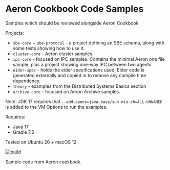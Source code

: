 # Aeron Cookbook Code Samples

Samples which should be reviewed alongside Aeron Cookbook

Projects:
- `sbe-core` + `sbe-protocol` - a project defining an SBE schema, along with some tests showing how to use it.
- `cluster-core` - Aeron cluster samples
- `ipc-core` - focused on IPC samples. Contains the minimal Aeron one file sample, plus a project showing one-way IPC between two agents.
- `eider-spec` - holds the eider specifications used; Eider code is generated externally and copied in to remove any compile time dependency.
- `theory` - examples from the Distributed Systems Basics section 
- `archive-core` - focused on Aeron Archive samples.

Note: JDK 17 requires that `--add-opens=java.base/sun.nio.ch=ALL-UNNAMED` is added to the VM Options to run the examples.

Requires:
- Java 17
- Gradle 7.5

Tested on Ubuntu 20 + macOS 12

 ![build](https://github.com/eleventy7/aeron-cookbook-code/workflows/JavaCI/badge.svg)
 
Sample code from Aeron cookbook.
